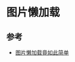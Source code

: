 # 图片懒加载

## 参考

- [图片懒加载竟如此简单](https://juejin.cn/post/6904508893897064456?utm_source=gold_browser_extension)
